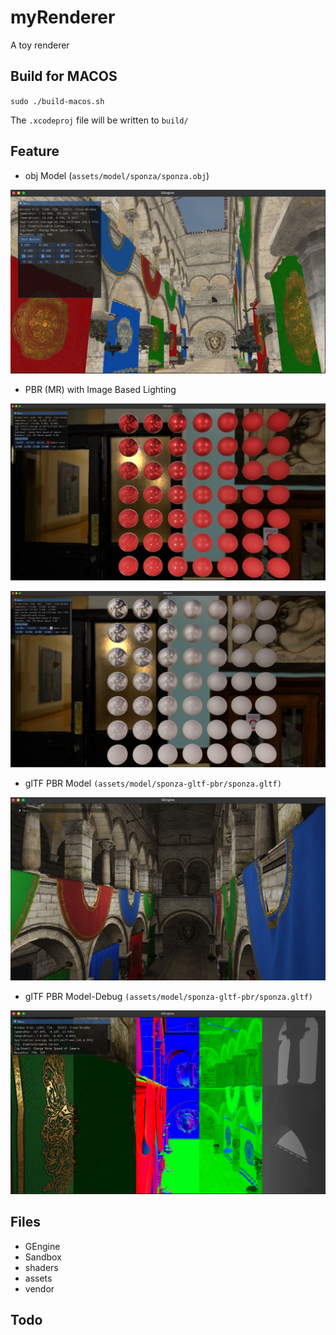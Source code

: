 # myRenderer

A toy renderer

## Build for MACOS

`sudo ./build-macos.sh`

The `.xcodeproj` file will be written to `build/`

## Feature

* obj Model (`assets/model/sponza/sponza.obj`)

![GEngine .obj model image](images/GEngine-OBJ.jpeg)

* PBR (MR) with Image Based Lighting

![GEngine .obj model image](images/GEngine-IBL-1.jpeg)

![GEngine .obj model image](images/GEngine-IBL-2.jpeg)

* glTF PBR Model `(assets/model/sponza-gltf-pbr/sponza.gltf)`

![GEngine .glTF model image](images/GEngine-glTF-PBR.jpeg) 

* glTF PBR Model-Debug  `(assets/model/sponza-gltf-pbr/sponza.gltf)`

![GEngine .glTF model image](images/GEngine-glTF-PBR-debug.jpeg)

## Files

* GEngine
* Sandbox
* shaders
* assets
* vendor

## Todo
